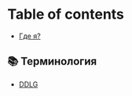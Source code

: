 # Table of contents

* [Где я?](README.md)

## 📚 Терминология <a href="#terminology" id="terminology"></a>

* [DDLG](terminology/ddlg.md)
